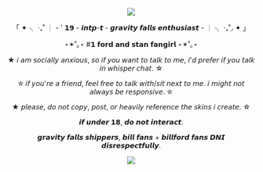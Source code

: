   <p align="center"><img src="https://github.com/user-attachments/assets/3de72bfc-15a3-49e3-a62a-3a3aac38456d"

  <p align="center">
    
  <p align="center"> 「 ✦ ╮ ‧₊˚ ┊ - ' 𝟭𝟵 - 𝙞𝙣𝙩𝙥-𝙩 - 𝙜𝙧𝙖𝙫𝙞𝙩𝙮 𝙛𝙖𝙡𝙡𝙨 𝙚𝙣𝙩𝙝𝙪𝙨𝙞𝙖𝙨𝙩 - ┊ ╮ ‧₊˚◞ ✦ 」
  <p align="center"> ⋆✴︎˚｡⋆ #𝟭 𝗳𝗼𝗿𝗱 𝗮𝗻𝗱 𝘀𝘁𝗮𝗻 𝗳𝗮𝗻𝗴𝗶𝗿𝗹 ⋆✴︎˚｡⋆
  <p align="center"> ★ 𝘪 𝘢𝘮 𝘴𝘰𝘤𝘪𝘢𝘭𝘭𝘺 𝘢𝘯𝘹𝘪𝘰𝘶𝘴, 𝘴𝘰 𝘪𝘧 𝘺𝘰𝘶 𝘸𝘢𝘯𝘵 𝘵𝘰 𝘵𝘢𝘭𝘬 𝘵𝘰 𝘮𝘦, 𝘪'𝘥 𝘱𝘳𝘦𝘧𝘦𝘳 𝘪𝘧 𝘺𝘰𝘶 𝘵𝘢𝘭𝘬 𝘪𝘯 𝘸𝘩𝘪𝘴𝘱𝘦𝘳 𝘤𝘩𝘢𝘵. ☆
  <p align="center"> ✮ 𝘪𝘧 𝘺𝘰𝘶'𝘳𝘦 𝘢 𝘧𝘳𝘪𝘦𝘯𝘥, 𝘧𝘦𝘦𝘭 𝘧𝘳𝘦𝘦 𝘵𝘰 𝘵𝘢𝘭𝘬 𝘸𝘪𝘵𝘩/𝘴𝘪𝘵 𝘯𝘦𝘹𝘵 𝘵𝘰 𝘮𝘦. 𝘪 𝘮𝘪𝘨𝘩𝘵 𝘯𝘰𝘵 𝘢𝘭𝘸𝘢𝘺𝘴 𝘣𝘦 𝘳𝘦𝘴𝘱𝘰𝘯𝘴𝘪𝘷𝘦. ✮
  <p align="center"> ★ 𝘱𝘭𝘦𝘢𝘴𝘦, 𝘥𝘰 𝘯𝘰𝘵 𝘤𝘰𝘱𝘺, 𝘱𝘰𝘴𝘵, 𝘰𝘳 𝘩𝘦𝘢𝘷𝘪𝘭𝘺 𝘳𝘦𝘧𝘦𝘳𝘦𝘯𝘤𝘦 𝘵𝘩𝘦 𝘴𝘬𝘪𝘯𝘴 𝘪 𝘤𝘳𝘦𝘢𝘵𝘦. ☆
  <p align="center"> 𝙞𝙛 𝙪𝙣𝙙𝙚𝙧 𝟭𝟴, 𝙙𝙤 𝙣𝙤𝙩 𝙞𝙣𝙩𝙚𝙧𝙖𝙘𝙩.
  <p align="center">  𝙜𝙧𝙖𝙫𝙞𝙩𝙮 𝙛𝙖𝙡𝙡𝙨 𝙨𝙝𝙞𝙥𝙥𝙚𝙧𝙨, 𝙗𝙞𝙡𝙡 𝙛𝙖𝙣𝙨 + 𝙗𝙞𝙡𝙡𝙛𝙤𝙧𝙙 𝙛𝙖𝙣𝙨 𝘿𝙉𝙄 𝙙𝙞𝙨𝙧𝙚𝙨𝙥𝙚𝙘𝙩𝙛𝙪𝙡𝙡𝙮. 

 <p align="center"><img src="https://github.com/user-attachments/assets/95942ad8-8b7f-4113-9d71-d8789f111f06"

    
